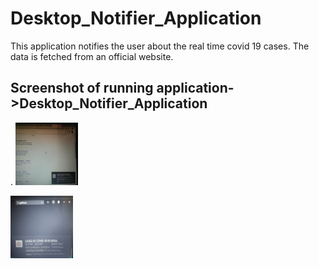# Desktop_Notifier_Application

This application notifies the user about the real time covid 19
cases. The data is fetched from an official website.
## Screenshot of running application->Desktop_Notifier_Application
.
<img src="1.jpeg" style="height:100px;width:100px" alt="Screenshot of the running project"/>

<img src="2.jpeg" style="height:100px;width:100px" alt="Screenshot of the running project"/>

